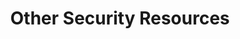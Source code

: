 ---
layout: planlist
title: Other Security Resources
permalink: /skilling/microsoft-security-academy/resources
includemethod: all
includeplans:
- security
---